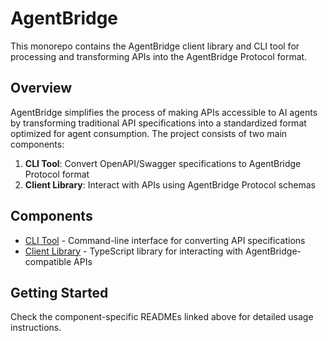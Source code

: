 # AgentBridge

This monorepo contains the AgentBridge client library and CLI tool for processing and transforming APIs into the AgentBridge Protocol format.

## Overview

AgentBridge simplifies the process of making APIs accessible to AI agents by transforming traditional API specifications into a standardized format optimized for agent consumption. The project consists of two main components:

1. **CLI Tool**: Convert OpenAPI/Swagger specifications to AgentBridge Protocol format
2. **Client Library**: Interact with APIs using AgentBridge Protocol schemas

## Components

- [CLI Tool](packages/cli/README.md) - Command-line interface for converting API specifications
- [Client Library](packages/client/README.md) - TypeScript library for interacting with AgentBridge-compatible APIs

## Getting Started

Check the component-specific READMEs linked above for detailed usage instructions.
